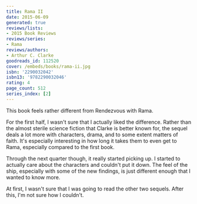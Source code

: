 ```yaml
---
title: Rama II
date: 2015-06-09
generated: true
reviews/lists:
- 2015 Book Reviews
reviews/series:
- Rama
reviews/authors:
- Arthur C. Clarke
goodreads_id: 112520
cover: /embeds/books/rama-ii.jpg
isbn: '2290032042'
isbn13: '9782290032046'
rating: 4
page_count: 512
series_index: [2]
---
```

This book feels rather different from Rendezvous with Rama.  

For the first half, I wasn't sure that I actually liked the difference. Rather than the almost sterile science fiction that Clarke is better known for, the sequel deals a lot more with characters, drama, and to some extent matters of faith. It's especially interesting in how long it takes them to even get to Rama, especially compared to the first book.  

<!--more-->

Through the next quarter though, it really started picking up. I started to actually care about the characters and couldn't put it down. The feel of the ship, especially with some of the new findings, is just different enough that I wanted to know more.  

At first, I wasn't sure that I was going to read the other two sequels. After this, I'm not sure how I couldn't.